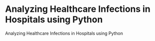 # Analyzing Healthcare Infections in Hospitals using Python
Analyzing Healthcare Infections in Hospitals using Python
